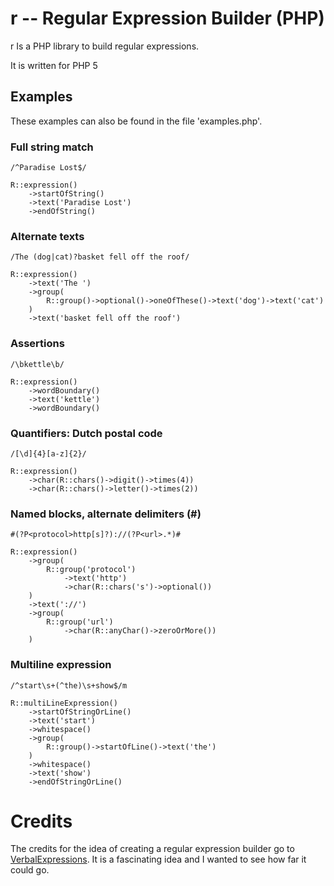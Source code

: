 # r -- Regular Expression Builder (PHP)

r Is a PHP library to build regular expressions.

It is written for PHP 5

## Examples

These examples can also be found in the file 'examples.php'.

### Full string match

` /^Paradise Lost$/ `

	R::expression()
		->startOfString()
		->text('Paradise Lost')
		->endOfString()

### Alternate texts

` /The (dog|cat)?basket fell off the roof/ `

	R::expression()
		->text('The ')
		->group(
			R::group()->optional()->oneOfThese()->text('dog')->text('cat')
		)
		->text('basket fell off the roof')

### Assertions

` /\bkettle\b/ `

	R::expression()
		->wordBoundary()
		->text('kettle')
		->wordBoundary()

### Quantifiers: Dutch postal code

` /[\d]{4}[a-z]{2}/ `

	R::expression()
		->char(R::chars()->digit()->times(4))
		->char(R::chars()->letter()->times(2))

### Named blocks, alternate delimiters (#)

` #(?P<protocol>http[s]?)://(?P<url>.*)# `

	R::expression()
		->group(
			R::group('protocol')
				->text('http')
				->char(R::chars('s')->optional())
		)
		->text('://')
		->group(
			R::group('url')
				->char(R::anyChar()->zeroOrMore())
		)

### Multiline expression

` /^start\s+(^the)\s+show$/m `

	R::multiLineExpression()
		->startOfStringOrLine()
		->text('start')
		->whitespace()
		->group(
			R::group()->startOfLine()->text('the')
		)
		->whitespace()
		->text('show')
		->endOfStringOrLine()


Credits
=======
The credits for the idea of creating a regular expression builder go to [VerbalExpressions](https://github.com/VerbalExpressions/JSVerbalExpressions).
It is a fascinating idea and I wanted to see how far it could go.
